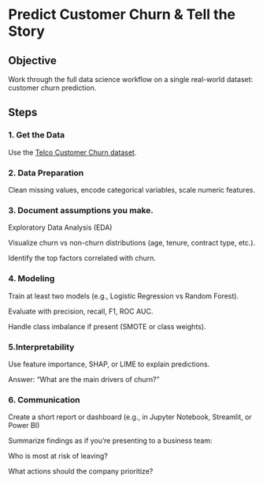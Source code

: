 # Predict Customer Churn & Tell the Story

## Objective

Work through the full data science workflow on a single real-world dataset: customer churn prediction.

## Steps 

### 1. Get the Data

Use the [Telco Customer Churn dataset](https://www.kaggle.com/datasets/yeanzc/telco-customer-churn-ibm-dataset?resource=download).

### 2. Data Preparation

Clean missing values, encode categorical variables, scale numeric features.

### 3. Document assumptions you make.

Exploratory Data Analysis (EDA)

Visualize churn vs non-churn distributions (age, tenure, contract type, etc.).

Identify the top factors correlated with churn.

### 4. Modeling

Train at least two models (e.g., Logistic Regression vs Random Forest).

Evaluate with precision, recall, F1, ROC AUC.

Handle class imbalance if present (SMOTE or class weights).

### 5.Interpretability

Use feature importance, SHAP, or LIME to explain predictions.

Answer: “What are the main drivers of churn?”

### 6. Communication

Create a short report or dashboard (e.g., in Jupyter Notebook, Streamlit, or Power BI)

Summarize findings as if you’re presenting to a business team:

Who is most at risk of leaving?

What actions should the company prioritize?
